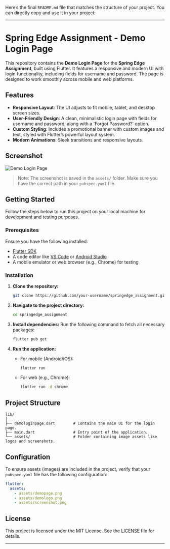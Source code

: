 Here’s the final `README.md` file that matches the structure of your project. You can directly copy and use it in your project:

---

# Spring Edge Assignment - Demo Login Page

This repository contains the **Demo Login Page** for the **Spring Edge Assignment**, built using Flutter. It features a responsive and modern UI with login functionality, including fields for username and password. The page is designed to work smoothly across mobile and web platforms.

## Features

- **Responsive Layout**: The UI adjusts to fit mobile, tablet, and desktop screen sizes.
- **User-Friendly Design**: A clean, minimalistic login page with fields for username and password, along with a 'Forgot Password?' option.
- **Custom Styling**: Includes a promotional banner with custom images and text, styled with Flutter’s powerful layout system.
- **Modern Animations**: Sleek transitions and responsive layouts.

## Screenshot

![Demo Login Page](assets/screenshot.png)

> Note: The screenshot is saved in the `assets/` folder. Make sure you have the correct path in your `pubspec.yaml` file.

## Getting Started

Follow the steps below to run this project on your local machine for development and testing purposes.

### Prerequisites

Ensure you have the following installed:

- [Flutter SDK](https://flutter.dev/docs/get-started/install)
- A code editor like [VS Code](https://code.visualstudio.com/) or [Android Studio](https://developer.android.com/studio)
- A mobile emulator or web browser (e.g., Chrome) for testing

### Installation

1. **Clone the repository:**
   ```bash
   git clone https://github.com/your-username/springedge_assignment.git
   ```

2. **Navigate to the project directory:**
   ```bash
   cd springedge_assignment
   ```

3. **Install dependencies:**
   Run the following command to fetch all necessary packages:
   ```bash
   flutter pub get
   ```

4. **Run the application:**

   - For mobile (Android/iOS):
     ```bash
     flutter run
     ```

   - For web (e.g., Chrome):
     ```bash
     flutter run -d chrome
     ```

## Project Structure

```
lib/
│
├── demologinpage.dart        # Contains the main UI for the login page.
├── main.dart                 # Entry point of the application.
└── assets/                   # Folder containing image assets like logos and screenshots.
```

## Configuration

To ensure assets (images) are included in the project, verify that your `pubspec.yaml` file has the following configuration:

```yaml
flutter:
  assets:
    - assets/demopage.png
    - assets/demologo.png
    - assets/screenshot.png
```

## License

This project is licensed under the MIT License. See the [LICENSE](LICENSE) file for details.

---

